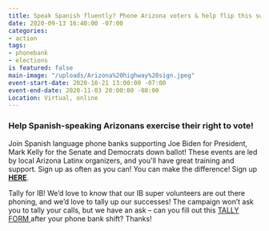 ```yaml
---
title: Speak Spanish fluently? Phone Arizona voters & help flip this swing state!
date: 2020-09-13 16:40:00 -07:00
categories:
- action
tags:
- phonebank
- elections
is featured: false
main-image: "/uploads/Arizona%20highway%20sign.jpeg"
event-start-date: 2020-10-21 13:00:00 -07:00
event-end-date: 2020-11-03 20:00:00 -08:00
Location: Virtual, online
---
```


### Help Spanish-speaking Arizonans exercise their right to vote! 

Join Spanish language phone banks supporting Joe Biden for President, Mark Kelly for the Senate and Democrats down ballot! These events are led by local Arizona Latinx organizers, and you'll have great training and support. Sign up as often as you can! You can make the difference! Sign up **[HERE](https://www.mobilize.us/?org_ids=2374&tag_ids=1&tag_ids=2)**.

Tally for IB! We’d love to know that our IB super volunteers are out there phoning, and we’d love to tally up our successes! The campaign won’t ask you to tally your calls, but we have an ask – can you fill out this [TALLY FORM ](https://docs.google.com/forms/d/e/1FAIpQLSciXaJbyMpPyk1Vc50wSdJlR0YiCBxo8zmrSXgzPqPeI-DwoQ/viewform)after your phone bank shift? Thanks!